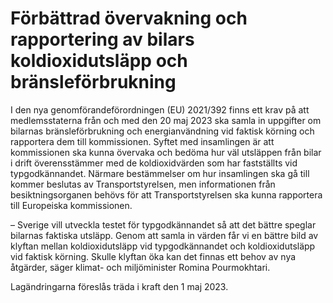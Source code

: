 # Förbättrad övervakning och rapportering av bilars koldioxidutsläpp och bränsleförbrukning

I den nya genomförandeförordningen (EU) 2021/392 finns ett krav på att medlemsstaterna från och med den 20 maj 2023 ska samla in uppgifter om bilarnas bränsleförbrukning och energianvändning vid faktisk körning och rapportera dem till kommissionen. Syftet med insamlingen är att kommissionen ska kunna övervaka och bedöma hur väl utsläppen från bilar i drift överensstämmer med de koldioxidvärden som har fastställts vid typgodkännandet. Närmare bestämmelser om hur insamlingen ska gå till kommer beslutas av Transportstyrelsen, men informationen från besiktningsorganen behövs för att Transportstyrelsen ska kunna rapportera till Europeiska kommissionen.

– Sverige vill utveckla testet för typgodkännandet så att det bättre speglar bilarnas faktiska utsläpp. Genom att samla in värden får vi en bättre bild av klyftan mellan koldioxidutsläpp vid typgodkännandet och koldioxidutsläpp vid faktisk körning. Skulle klyftan öka kan det finnas ett behov av nya åtgärder, säger klimat\- och miljöminister Romina Pourmokhtari.

Lagändringarna föreslås träda i kraft den 1 maj 2023\.
